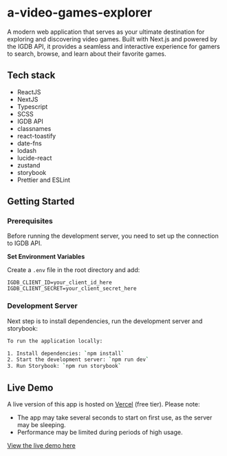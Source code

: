 # a-video-games-explorer

A modern web application that serves as your ultimate destination for exploring and discovering video games. Built with Next.js and powered by the IGDB API, it provides a seamless and interactive experience for gamers to search, browse, and learn about their favorite games.

## Tech stack

- ReactJS
- NextJS
- Typescript
- SCSS
- IGDB API
- classnames
- react-toastify
- date-fns
- lodash
- lucide-react
- zustand
- storybook
- Prettier and ESLint

## Getting Started

### Prerequisites

Before running the development server, you need to set up the connection to IGDB API.

**Set Environment Variables**

Create a `.env` file in the root directory and add:

```
IGDB_CLIENT_ID=your_client_id_here
IGDB_CLIENT_SECRET=your_client_secret_here
```

### Development Server

Next step is to install dependencies, run the development server and storybook:

```bash
To run the application locally:

1. Install dependencies: `npm install`
2. Start the development server: `npm run dev`
3. Run Storybook: `npm run storybook`
```

## Live Demo

A live version of this app is hosted on [Vercel](https://vercel.com/) (free tier). Please note:

- The app may take several seconds to start on first use, as the server may be sleeping.
- Performance may be limited during periods of high usage.

[View the live demo here](https://a-video-game-explorer.vercel.app/)
